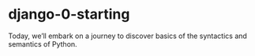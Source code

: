 # django-0-starting
Today, we’ll embark on a journey to discover basics of the syntactics and semantics of Python.
